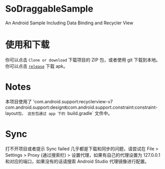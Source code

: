 # SoDraggableSample
An Android Sample Including Data Binding and Recycler View

# 使用和下载
你可以点击 `Clone or download` 下载项目的 ZIP 包，或者使用 git 下载到本地。
你可以点击 [`release`](https://github.com/Astroleander/SoDraggableSample/releases) 下载 apk。

# Notes
本项目使用了  'com.android.support:recyclerview-v7`  `com.android.support:design` 和 `com.android.support.constraint:constraint-layout`包，
这些包通过 app 下的 `build.gradle` 文件中。

# Sync
打不开项目或者提示 Sync failed 几乎都是下载和同步的问题，请尝试在 File > Settings > Proxy (通过搜索栏) > 设置代理，如果有自己的代理设置为 127.0.0.1
和对应的端口，如果没有的话请搜索 Android Studio 代理镜像进行配置。
